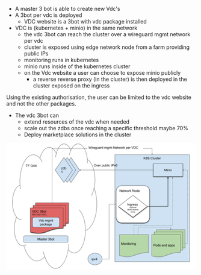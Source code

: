 - A master 3 bot is able to create new Vdc's
- A 3bot per vdc is deployed
  - VDC website is a 3bot with vdc package installed
- VDC is (kubernetes + minio) in the same network
  - the vdc 3bot can reach the cluster over a wireguard mgmt network per vdc
  - cluster is exposed using edge network node from a farm providing public IPs 
  - monitoring runs in kubernetes
  - minio runs inside of the kubernetes cluster
  - on the Vdc website a user can choose to expose minio publicly
    - a reverse reverse proxy (in the cluster)  is then deployed in the cluster  exposed on the ingress

Using the existing authorisation, the user can be limited to the vdc website and not the other packages.  

- The vdc 3bot can
  - extend resources of the vdc when needed
  - scale out the zdbs once reaching a specific threshold maybe 70%
  - Deploy marketplace solutions in the cluster

![vdc arch for a single user user A](./img/arch.png)
